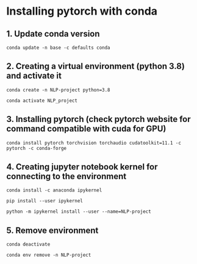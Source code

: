 # Installing pytorch with conda


## 1. Update conda version  

```Shell
conda update -n base -c defaults conda
```

## 2. Creating a virtual environment (python 3.8) and activate it 


```Shell
conda create -n NLP-project python=3.8
```

```Shell
conda activate NLP_project
```

## 3. Installing pytorch (check pytorch website for command compatible with cuda for GPU)


```Shell
conda install pytorch torchvision torchaudio cudatoolkit=11.1 -c pytorch -c conda-forge
```

## 4. Creating jupyter notebook kernel for connecting to the environment 

```Shell
conda install -c anaconda ipykernel
```

```Shell
pip install --user ipykernel
```

```Shell
python -m ipykernel install --user --name=NLP-project
```

## 5. Remove environment

```Shell
conda deactivate
```

```Shell
conda env remove -n NLP-project
```


